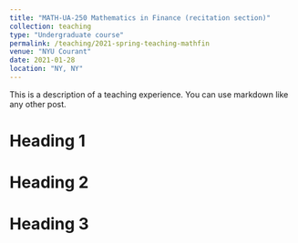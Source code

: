 ```yaml
---
title: "MATH-UA-250 Mathematics in Finance (recitation section)"
collection: teaching
type: "Undergraduate course"
permalink: /teaching/2021-spring-teaching-mathfin
venue: "NYU Courant"
date: 2021-01-28
location: "NY, NY"
---
```


This is a description of a teaching experience. You can use markdown like any other post.

Heading 1
======

Heading 2
======

Heading 3
======